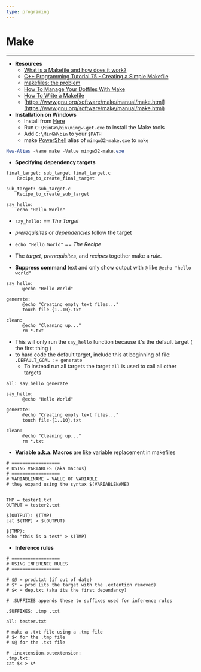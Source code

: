```yaml
---
type: programing
---
```

# Make

---

-   **Resources**
    -   [What is a Makefile and how does it work?](https://opensource.com/article/18/8/what-how-makefile)
    -   [C++ Programming Tutorial 75 - Creating a Simple Makefile](https://youtu.be/6Gw1rNyTJWA)
    -   [makefiles: the problem](https://calmcode.io/makefiles/the-problem.html)
    -   [How To Manage Your Dotfiles With Make](https://youtu.be/aP8eggU2CaU)
    -   [How To Write a Makefile](https://youtu.be/TQ7SyYyKXhk)
    -   [https://www.gnu.org/software/make/manual/make.html](https://www.gnu.org/software/make/manual/make.html)
-   **Installation on Windows**
    -   Install from [Here](http://gnuwin32.sourceforge.net/packages/make.htm)
    -   Run `C:\MinGW\bin\mingw-get.exe` to install the Make tools
    -   Add `C:\MinGW\bin` to your `$PATH`
    -   make [PowerShell](https://publish.obsidian.md/bryan-jenks/DevLog/Notes/PowerShell) alias of `mingw32-make.exe` to `make`

```powershell
New-Alias -Name make -Value mingw32-make.exe
```

-   **Specifying dependency targets**

```make
final_target: sub_target final_target.c
    Recipe_to_create_final_target

sub_target: sub_target.c
    Recipe_to_create_sub_target
```

```make
say_hello:
    echo "Hello World"
```

-   `say_hello:` == _The Target_
-   _prerequisites_ or _dependencies_ follow the target
-   `echo "Hello World"` == _The Recipe_
-   The _target_, _prerequisites_, and _recipes_ together make a _rule_.

-   **Suppress command** text and only show output with `@` like `@echo "hello world"`

```make
say_hello:
      @echo "Hello World"

generate:
      @echo "Creating empty text files..."
      touch file-{1..10}.txt

clean:
      @echo "Cleaning up..."
      rm *.txt
```

-   This will only run the `say_hello` function because it's the default target ( the first thing )
-   to hard code the default target, include this at beginning of file: `.DEFAULT_GOAL := generate`
    -   To instead run all targets the target `all` is used to call all other targets

```make
all: say_hello generate

say_hello:
      @echo "Hello World"

generate:
      @echo "Creating empty text files..."
      touch file-{1..10}.txt

clean:
      @echo "Cleaning up..."
      rm *.txt
```

-   **Variable a.k.a. Macros** are like variable replacement in makefiles

```make
# ==================
# USING VARIABLES (aka macros)
# ==================
# VARIABLENAME = VALUE OF VARIABLE
# they expand using the syntax $(VARIABLENAME)


TMP = tester1.txt
OUTPUT = tester2.txt

$(OUTPUT): $(TMP)
cat $(TMP) > $(OUTPUT)

$(TMP):
echo "this is a test" > $(TMP)
```

-   **Inference rules**

```make
# ==================
# USING INFERENCE RULES
# ==================

# $@ = prod.txt (if out of date)
# $* = prod (its the target with the .extention removed)
# $< = dep.txt (aka its the first dependancy)

# .SUFFIXES appends these to suffixes used for inference rules

.SUFFIXES: .tmp .txt

all: tester.txt

# make a .txt file using a .tmp file
# $< for the .tmp file
# $@ for the .txt file

# .inextension.outextension:
.tmp.txt:
cat $< > $*
```